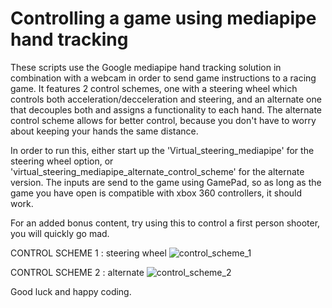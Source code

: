 # Controlling a game using mediapipe hand tracking
These scripts use the Google mediapipe hand tracking solution in combination with a webcam in order to send game instructions to a racing game. It features 2 control schemes, one with a steering wheel which controls both acceleration/decceleration and steering, and an alternate one that decouples both and assigns a functionality to each hand. The alternate control scheme allows for better control, because you don't have to worry about keeping your hands the same distance.

In order to run this, either start up the 'Virtual_steering_mediapipe' for the steering wheel option, or 'virtual_steering_mediapipe_alternate_control_scheme' for the alternate version. The inputs are send to the game using GamePad, so as long as the game you have open is compatible with xbox 360 controllers, it should work.

For an added bonus content, try using this to control a first person shooter, you will quickly go mad.

CONTROL SCHEME 1 : steering wheel
![control_scheme_1](https://user-images.githubusercontent.com/31698991/150687168-0495297a-5f90-437f-8157-121ffab89db1.jpg)


CONTROL SCHEME 2 : alternate
![control_scheme_2](https://user-images.githubusercontent.com/31698991/150687167-fefcbb16-23f7-4046-8fab-bbb3688c0aa2.jpg)

Good luck and happy coding.
